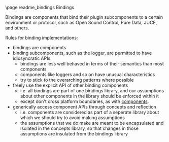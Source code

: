 \page readme_bindings Bindings

Bindings are components that bind their plugin subcomponents to a certain
environment or protocol, such as Open Sound Control, Pure Data, JUCE, and
others.

Rules for binding implementations:

- bindings are components
- binding subcomponents, such as the logger, are permitted to have idiosyncratic APIs
    - bindings are less well behaved in terms of their semantics than most components
    - components like loggers and so on have unusual characteristics
    - try to stick to the overarching patterns where possible
- freely use the explicit API of other binding components
    - i.e. all bindings are part of one bindings library, and our assumptions
      about other components in the library should be enforced within it
    - except don't cross platform boundaries, as with [components](readme_components).
- generically access component APIs through concepts and reflection
    - i.e. components are considered as part of a seperate library about
      which we should try to avoid making assumptions
    - the assumptions that we do make are meant to be encapsulated and
      isolated in the concepts library, so that changes in those assumptions
      are insulated from the bindings library
